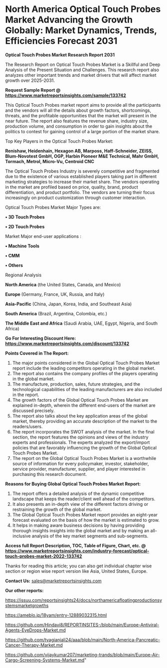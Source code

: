 # North America Optical Touch Probes Market Advancing the Growth Globally: Market Dynamics, Trends, Efficiencies Forecast 2031

<strong>Optical Touch Probes Market Research Report 2031</strong>

The Research Report on Optical Touch Probes Market is a Skillful and Deep Analysis of the Present Situation and Challenges. This research report also analyzes other important trends and market drivers that will affect market growth over 2025-2031.

<strong>Request Sample Report @ <a href=https://www.marketreportsinsights.com/sample/133742>https://www.marketreportsinsights.com/sample/133742</a></strong>

This Optical Touch Probes market report aims to provide all the participants and the vendors will all the details about growth factors, shortcomings, threats, and the profitable opportunities that the market will present in the near future. The report also features the revenue share, industry size, production volume, and consumption in order to gain insights about the politics to contest for gaining control of a large portion of the market share.

Top Key Players in the Optical Touch Probes Market:

<strong>Renishaw, Heidenhain, Hexagon AB, Marposs, Haff-Schneider, ZEISS, Blum-Novotest GmbH, OGP, Harbin Pioneer M&E Technical, Mahr GmbH, Tormach, Metrol, Micro-Vu, Centroid CNC</strong>

The Optical Touch Probes Industry is severely competitive and fragmented due to the existence of various established players taking part in different marketing strategies to increase their market share. The vendors operating in the market are profiled based on price, quality, brand, product differentiation, and product portfolio. The vendors are turning their focus increasingly on product customization through customer interaction.

Optical Touch Probes Market Major Types are:

<strong>• 3D Touch Probes

• 2D Touch Probes</strong>

Market Major end-user applications :

<strong>• Machine Tools

• CMM

• Others</strong>

Regional Analysis

</u><strong><b>North America</b></strong> (the United States, Canada, and Mexico)

<strong><b>Europe </b></strong>(Germany, France, UK, Russia, and Italy)

<strong><b>Asia-Pacific</b></strong> (China, Japan, Korea, India, and Southeast Asia)

<strong><b>South America</b></strong> (Brazil, Argentina, Colombia, etc.)

<strong><b>The Middle East and Africa</b></strong> (Saudi Arabia, UAE, Egypt, Nigeria, and South Africa)

<strong>Go For Interesting Discount Here: <a href=https://www.marketreportsinsights.com/discount/133742>https://www.marketreportsinsights.com/discount/133742</a></strong>

<strong>Points Covered in The Report:</strong>
<ol>
  <li>The major points considered in the Global Optical Touch Probes Market report include the leading competitors operating in the global market.</li>
  <li>The report also contains the company profiles of the players operating in the global market.</li>
  <li>The manufacture, production, sales, future strategies, and the technological capabilities of the leading manufacturers are also included in the report.</li>
  <li>The growth factors of the Global Optical Touch Probes Market are explained in-depth, wherein the different end-users of the market are discussed precisely.</li>
  <li>The report also talks about the key application areas of the global market, thereby providing an accurate description of the market to the readers/users.</li>
  <li>The report incorporates the SWOT analysis of the market. In the final section, the report features the opinions and views of the industry experts and professionals. The experts analyzed the export/import policies that are favorably influencing the growth of the Global Optical Touch Probes Market.</li>
  <li>The report on the Global Optical Touch Probes Market is a worthwhile source of information for every policymaker, investor, stakeholder, service provider, manufacturer, supplier, and player interested in purchasing this research document.</li>
</ol>
<strong>Reasons for Buying Global Optical Touch Probes Market Report:</strong>

<ol>
  <li>The report offers a detailed analysis of the dynamic competitive landscape that keeps the reader/client well ahead of the competitors.</li>
  <li>It also presents an in-depth view of the different factors driving or restraining the growth of the global market.</li>
  <li>The Global Optical Touch Probes Market report provides an eight-year forecast evaluated on the basis of how the market is estimated to grow.</li>
  <li>It helps in making aware business decisions by having providing thorough insights insights into the global market and by making an all-inclusive analysis of the key market segments and sub-segments.</li>
</ol>
<strong>Access full Report Description, TOC, Table of Figure, Chart, etc. @ <a href=https://www.marketreportsinsights.com/industry-forecast/optical-touch-probes-market-2022-133742>https://www.marketreportsinsights.com/industry-forecast/optical-touch-probes-market-2022-133742</a></strong>


Thanks for reading this article; you can also get individual chapter wise section or region wise report version like Asia, United States, Europe.

<strong>Contact Us:</strong>
sales@marketreportsinsights.com

<strong>Our other reports:</strong>

<a href=https://issuu.com/reportsinsights24/docs/northamericafloatingproductionsystemsmarketgrowths>https://issuu.com/reportsinsights24/docs/northamericafloatingproductionsystemsmarketgrowths</a>

<a href=https://ameblo.jp/18yam/entry-12889032315.html>https://ameblo.jp/18yam/entry-12889032315.html</a>

<a href=https://github.com/Hindavi8/REPORTINSITES-/blob/main/Europe-Antiviral-Agents-EyeDrops-Market.md>https://github.com/Hindavi8/REPORTINSITES-/blob/main/Europe-Antiviral-Agents-EyeDrops-Market.md</a>

<a href=https://github.com/tyagianjali24/aaa/blob/main/North-America-Pancreatic-Cancer-Therapy-Market.md>https://github.com/tyagianjali24/aaa/blob/main/North-America-Pancreatic-Cancer-Therapy-Market.md</a>

<a href=https://github.com/vijaykumar207/marketing-trands/blob/main/Europe-Air-Cargo-Screening-Systems-Market.md>https://github.com/vijaykumar207/marketing-trands/blob/main/Europe-Air-Cargo-Screening-Systems-Market.md</a>"
